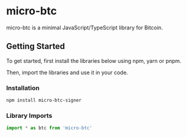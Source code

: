 # micro-btc

micro-btc is a minimal JavaScript/TypeScript library for Bitcoin.

## Getting Started

To get started, first install the libraries below using npm, yarn or pnpm.

Then, import the libraries and use it in your code.

### Installation

```bash
npm install micro-btc-signer
```

### Library Imports

```typescript
import * as btc from 'micro-btc'
```